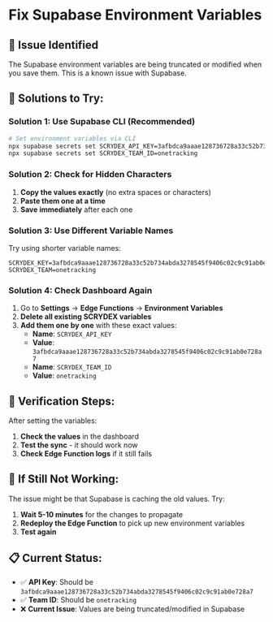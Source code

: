 # Fix Supabase Environment Variables

## 🚨 **Issue Identified**

The Supabase environment variables are being truncated or modified when you save them. This is a known issue with Supabase.

## 🔧 **Solutions to Try:**

### **Solution 1: Use Supabase CLI (Recommended)**
```bash
# Set environment variables via CLI
npx supabase secrets set SCRYDEX_API_KEY=3afbdca9aaae128736728a33c52b734abda3278545f9406c02c9c91ab0e728a7
npx supabase secrets set SCRYDEX_TEAM_ID=onetracking
```

### **Solution 2: Check for Hidden Characters**
1. **Copy the values exactly** (no extra spaces or characters)
2. **Paste them one at a time**
3. **Save immediately** after each one

### **Solution 3: Use Different Variable Names**
Try using shorter variable names:
```
SCRYDEX_KEY=3afbdca9aaae128736728a33c52b734abda3278545f9406c02c9c91ab0e728a7
SCRYDEX_TEAM=onetracking
```

### **Solution 4: Check Dashboard Again**
1. Go to **Settings** → **Edge Functions** → **Environment Variables**
2. **Delete all existing SCRYDEX variables**
3. **Add them one by one** with these exact values:
   - **Name**: `SCRYDEX_API_KEY`
   - **Value**: `3afbdca9aaae128736728a33c52b734abda3278545f9406c02c9c91ab0e728a7`
   - **Name**: `SCRYDEX_TEAM_ID`  
   - **Value**: `onetracking`

## 🎯 **Verification Steps:**

After setting the variables:
1. **Check the values** in the dashboard
2. **Test the sync** - it should work now
3. **Check Edge Function logs** if it still fails

## 🚨 **If Still Not Working:**

The issue might be that Supabase is caching the old values. Try:
1. **Wait 5-10 minutes** for the changes to propagate
2. **Redeploy the Edge Function** to pick up new environment variables
3. **Test again**

## 📋 **Current Status:**
- ✅ **API Key**: Should be `3afbdca9aaae128736728a33c52b734abda3278545f9406c02c9c91ab0e728a7`
- ✅ **Team ID**: Should be `onetracking`
- ❌ **Current Issue**: Values are being truncated/modified in Supabase
